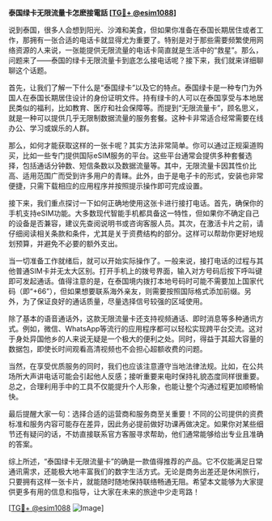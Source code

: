 **泰国绿卡无限流量卡怎麽接電話 [[TG💪+ @esim1088](https://t.me/s/esim1088)]**

说到泰国，很多人会想到阳光、沙滩和美食，但如果你准备在泰国长期居住或者工作，那拥有一张合适的电话卡就显得尤为重要了。特别是对于那些需要频繁使用网络资源的人来说，一张能提供无限流量的电话卡简直就是生活中的“救星”。那么，问题来了——泰国的绿卡无限流量卡到底怎么接电话呢？接下来，我们就来详细聊聊这个话题。

首先，让我们了解一下什么是“泰国绿卡”以及它的特点。泰国绿卡是一种专门为外国人在泰国长期居住设计的身份证明文件。持有绿卡的人可以在泰国享受与本地居民类似的福利，比如教育、医疗和社会保障等。而提到“无限流量卡”，顾名思义，就是一种可以提供几乎无限制数据流量的服务套餐。这种卡非常适合经常需要在线办公、学习或娱乐的人群。

那么，如何才能获取这样的一张卡呢？其实方法非常简单。你可以通过正规渠道购买，比如一些专门提供国际eSIM服务的平台。这些平台通常会提供多种套餐选择，包括通话分钟数、短信条数以及数据流量等。其中，无限流量卡因其性价比高、适用范围广而受到许多用户的青睐。此外，由于是电子卡的形式，安装也非常便捷，只需下载相应的应用程序并按照提示操作即可完成设置。

接下来，我们重点探讨一下如何正确地使用这张卡进行接打电话。首先，确保你的手机支持eSIM功能。大多数现代智能手机都具备这一特性，但如果你不确定自己的设备是否兼容，建议先查阅说明书或咨询客服人员。其次，在激活卡片之前，请仔细阅读相关条款和条件，尤其是关于资费结构的部分。这样可以帮助你更好地规划预算，并避免不必要的额外支出。

当一切准备工作就绪后，就可以开始实际操作了。一般来说，接打电话的过程与其他普通SIM卡并无太大区别。打开手机上的拨号界面，输入对方号码后按下呼叫键即可发起通话。值得注意的是，在泰国境内拨打本地号码时可能不需要加上国家代码（即“+66”），但如果想要联系海外亲友，则需要按照国际格式添加前缀。另外，为了保证良好的通话质量，尽量选择信号较强的区域使用。

除了基本的语音通话外，这款无限流量卡还支持视频通话、即时消息等多种通讯方式。例如，微信、WhatsApp等流行的应用程序都可以轻松实现跨平台交流。这对于身处异国他乡的人来说无疑是一个极大的便利之处。同时，得益于其超大容量的数据包，即使长时间观看高清视频也不会担心超额收费的问题。

当然，在享受优质服务的同时，我们也应该注意遵守当地法律法规。比如，在公共场所大声讲电话可能会引起他人反感；接听重要来电时保持礼貌态度同样很重要。总之，合理利用手中的工具不仅能提升个人形象，也能让整个沟通过程更加顺畅愉快。

最后提醒大家一句：选择合适的运营商和服务商至关重要！不同的公司提供的资费标准和服务内容可能存在差异，因此务必提前做好功课再做决定。如果你对某些细节还有疑问的话，不妨直接联系官方客服寻求帮助，他们通常能够给出专业且准确的答案。

综上所述，“泰国绿卡无限流量卡”的确是一款值得推荐的产品。它不仅能满足日常通讯需求，还能极大地丰富我们的数字生活方式。无论是商务出差还是休闲旅行，只要拥有这样一张卡片，就能随时随地保持联络畅通无阻。希望本文能够为大家提供更多有用的信息和指导，让大家在未来的旅途中少走弯路！

[[TG💪+ @esim1088](https://t.me/s/esim1088) ![Image](https://i.postimg.cc/4NQfJmqS/Snipaste-2025-05-13-00-14-12.png)]